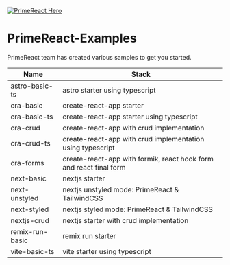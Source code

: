 [![PrimeReact Hero](https://primefaces.org/primereact/images/primereact-logo-dark.svg)](https://www.primefaces.org/primereact)


# PrimeReact-Examples
PrimeReact team has created various samples to get you started.

| Name  | Stack |
| ------------- | ------------- |
| astro-basic-ts  | astro starter using typescript |
| cra-basic  | create-react-app starter |
| cra-basic-ts  | create-react-app starter using typescript |
| cra-crud  | create-react-app with crud implementation |
| cra-crud-ts  | create-react-app with crud implementation using typescript |
| cra-forms  | create-react-app with formik, react hook form and react final form |
| next-basic  | nextjs starter |
| next-unstyled  | nextjs unstyled mode: PrimeReact & TailwindCSS |
| next-styled  | nextjs styled mode: PrimeReact & TailwindCSS |
| nextjs-crud  | nextjs starter with crud implementation |
| remix-run-basic  | remix run starter |
| vite-basic-ts  | vite starter using typescript |
